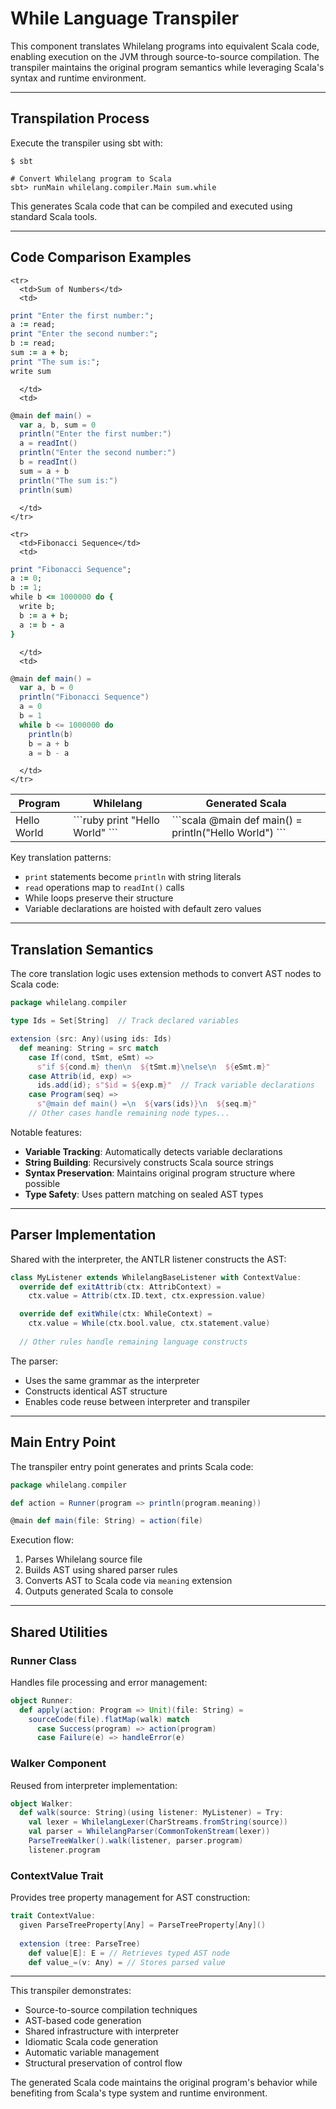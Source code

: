# While Language Transpiler

This component translates Whilelang programs into equivalent Scala code, enabling execution on the JVM through source-to-source compilation. The transpiler maintains the original program semantics while leveraging Scala's syntax and runtime environment.

---

## Transpilation Process

Execute the transpiler using sbt with:

````shell
$ sbt

# Convert Whilelang program to Scala
sbt> runMain whilelang.compiler.Main sum.while
````

This generates Scala code that can be compiled and executed using standard Scala tools.

---

## Code Comparison Examples

<table>
  <thead>
    <tr>
      <th>Program</th>
      <th>Whilelang</th>
      <th>Generated Scala</th>
    </tr>
  </thead>
  <tbody>
    <tr>
      <td>Hello World</td>
      <td>
```ruby
print "Hello World"
```
      </td>
      <td>
```scala
@main def main() = 
  println("Hello World")
```
      </td>
    </tr>

    <tr>
      <td>Sum of Numbers</td>
      <td>
```ruby
print "Enter the first number:";
a := read;
print "Enter the second number:";
b := read;
sum := a + b;
print "The sum is:";
write sum
```
      </td>
      <td>
```scala
@main def main() = 
  var a, b, sum = 0
  println("Enter the first number:")
  a = readInt()
  println("Enter the second number:")
  b = readInt()
  sum = a + b
  println("The sum is:")
  println(sum)
```
      </td>
    </tr>

    <tr>
      <td>Fibonacci Sequence</td>
      <td>
```ruby
print "Fibonacci Sequence";
a := 0;
b := 1;
while b <= 1000000 do {
  write b;
  b := a + b;
  a := b - a
}
```
      </td>
      <td>
```scala
@main def main() = 
  var a, b = 0
  println("Fibonacci Sequence")
  a = 0
  b = 1
  while b <= 1000000 do
    println(b)
    b = a + b
    a = b - a
```
      </td>
    </tr>
  </tbody>
</table>

Key translation patterns:
- `print` statements become `println` with string literals
- `read` operations map to `readInt()` calls
- While loops preserve their structure
- Variable declarations are hoisted with default zero values

---

## Translation Semantics

The core translation logic uses extension methods to convert AST nodes to Scala code:

````scala
package whilelang.compiler

type Ids = Set[String]  // Track declared variables

extension (src: Any)(using ids: Ids)
  def meaning: String = src match
    case If(cond, tSmt, eSmt) => 
      s"if ${cond.m} then\n  ${tSmt.m}\nelse\n  ${eSmt.m}"
    case Attrib(id, exp) => 
      ids.add(id); s"$id = ${exp.m}"  // Track variable declarations
    case Program(seq) => 
      s"@main def main() =\n  ${vars(ids)}\n  ${seq.m}"
    // Other cases handle remaining node types...
````

Notable features:
- **Variable Tracking**: Automatically detects variable declarations
- **String Building**: Recursively constructs Scala source strings
- **Syntax Preservation**: Maintains original program structure where possible
- **Type Safety**: Uses pattern matching on sealed AST types

---

## Parser Implementation

Shared with the interpreter, the ANTLR listener constructs the AST:

````scala
class MyListener extends WhilelangBaseListener with ContextValue:
  override def exitAttrib(ctx: AttribContext) =
    ctx.value = Attrib(ctx.ID.text, ctx.expression.value)

  override def exitWhile(ctx: WhileContext) =
    ctx.value = While(ctx.bool.value, ctx.statement.value)
  
  // Other rules handle remaining language constructs
````

The parser:
- Uses the same grammar as the interpreter
- Constructs identical AST structure
- Enables code reuse between interpreter and transpiler

---

## Main Entry Point

The transpiler entry point generates and prints Scala code:

````scala
package whilelang.compiler

def action = Runner(program => println(program.meaning))

@main def main(file: String) = action(file)
````

Execution flow:
1. Parses Whilelang source file
2. Builds AST using shared parser rules
3. Converts AST to Scala code via `meaning` extension
4. Outputs generated Scala to console

---

## Shared Utilities

### Runner Class

Handles file processing and error management:

````scala
object Runner:
  def apply(action: Program => Unit)(file: String) = 
    sourceCode(file).flatMap(walk) match
      case Success(program) => action(program)
      case Failure(e) => handleError(e)
````

### Walker Component

Reused from interpreter implementation:

````scala
object Walker:
  def walk(source: String)(using listener: MyListener) = Try:
    val lexer = WhilelangLexer(CharStreams.fromString(source))
    val parser = WhilelangParser(CommonTokenStream(lexer))
    ParseTreeWalker().walk(listener, parser.program)
    listener.program
````

### ContextValue Trait

Provides tree property management for AST construction:

````scala
trait ContextValue:
  given ParseTreeProperty[Any] = ParseTreeProperty[Any]()
  
  extension (tree: ParseTree)
    def value[E]: E = // Retrieves typed AST node
    def value_=(v: Any) = // Stores parsed value
````

---

This transpiler demonstrates:
- Source-to-source compilation techniques
- AST-based code generation
- Shared infrastructure with interpreter
- Idiomatic Scala code generation
- Automatic variable management
- Structural preservation of control flow

The generated Scala code maintains the original program's behavior while benefiting from Scala's type system and runtime environment.

